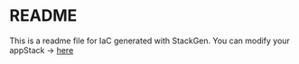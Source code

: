 # README
This is a readme file for IaC generated with StackGen.
You can modify your appStack -> [here](http://main.dev.stackgen.com/appstacks/e737dc01-7910-4efc-bd25-61dd7389f746)
